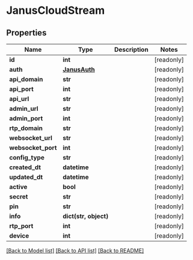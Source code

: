 # JanusCloudStream


## Properties
Name | Type | Description | Notes
------------ | ------------- | ------------- | -------------
**id** | **int** |  | [readonly] 
**auth** | [**JanusAuth**](JanusAuth.md) |  | [readonly] 
**api_domain** | **str** |  | [readonly] 
**api_port** | **int** |  | [readonly] 
**api_url** | **str** |  | [readonly] 
**admin_url** | **str** |  | [readonly] 
**admin_port** | **int** |  | [readonly] 
**rtp_domain** | **str** |  | [readonly] 
**websocket_url** | **str** |  | [readonly] 
**websocket_port** | **int** |  | [readonly] 
**config_type** | **str** |  | [readonly] 
**created_dt** | **datetime** |  | [readonly] 
**updated_dt** | **datetime** |  | [readonly] 
**active** | **bool** |  | [readonly] 
**secret** | **str** |  | [readonly] 
**pin** | **str** |  | [readonly] 
**info** | **dict(str, object)** |  | [readonly] 
**rtp_port** | **int** |  | [readonly] 
**device** | **int** |  | [readonly] 

[[Back to Model list]](../README.md#documentation-for-models) [[Back to API list]](../README.md#documentation-for-api-endpoints) [[Back to README]](../README.md)


